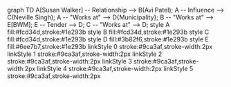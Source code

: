 graph TD
    A[Susan Walker] -- Relationship --> B(Avi Patel);
    A -- Influence --> C(Neville Singh);
    A -- "Works at" --> D{Municipality};
    B -- "Works at" --> E[BWM];
    E -- Tender --> D;
    C -- "Works at" --> D;
    style A fill:#fcd34d,stroke:#1e293b
    style B fill:#fcd34d,stroke:#1e293b
    style C fill:#fcd34d,stroke:#1e293b
    style D fill:#3b82f6,stroke:#1e293b
    style E fill:#6ee7b7,stroke:#1e293b
    linkStyle 0 stroke:#9ca3af,stroke-width:2px
    linkStyle 1 stroke:#9ca3af,stroke-width:2px
    linkStyle 2 stroke:#9ca3af,stroke-width:2px
    linkStyle 3 stroke:#9ca3af,stroke-width:2px
    linkStyle 4 stroke:#9ca3af,stroke-width:2px
    linkStyle 5 stroke:#9ca3af,stroke-width:2px
